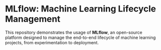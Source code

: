 # MLflow: Machine Learning Lifecycle Management

This repository demonstrates the usage of **MLflow**, an open-source platform designed to manage the end-to-end lifecycle of machine learning projects, from experimentation to deployment.


